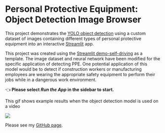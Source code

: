 # Personal Protective Equipment: Object Detection Image Browser

This project demonstrates the [YOLO object detection](https://pjreddie.com/darknet/yolo) using a custom dataset of images containing different types of personal protective equipment into an interactive [Streamlit](https://streamlit.io) app.

This project was created using the [Streamlit demo-self-driving](https://github.com/streamlit/demo-self-driving) as a template. The image dataset and neural network have been modified for the specific application of detecting PPE. One potential application of this model would be to detect if construction workers or manufacturing employees are wearing the appropriate safety equipment to perform their jobs while in a dangerous work environment.

👈 **Please select _Run the App_ in the sidebar to start.**

This gif shows example results when the object detection model is used on a video

![](https://media1.giphy.com/media/Ih0gygtS1MdK2yDHKo/giphy.gif)

Please see my [GitHub page](https://github.com/ejnunn/).

